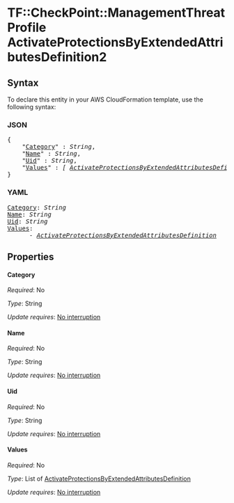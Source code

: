 # TF::CheckPoint::ManagementThreatProfile ActivateProtectionsByExtendedAttributesDefinition2

## Syntax

To declare this entity in your AWS CloudFormation template, use the following syntax:

### JSON

<pre>
{
    "<a href="#category" title="Category">Category</a>" : <i>String</i>,
    "<a href="#name" title="Name">Name</a>" : <i>String</i>,
    "<a href="#uid" title="Uid">Uid</a>" : <i>String</i>,
    "<a href="#values" title="Values">Values</a>" : <i>[ <a href="activateprotectionsbyextendedattributesdefinition.md">ActivateProtectionsByExtendedAttributesDefinition</a>, ... ]</i>
}
</pre>

### YAML

<pre>
<a href="#category" title="Category">Category</a>: <i>String</i>
<a href="#name" title="Name">Name</a>: <i>String</i>
<a href="#uid" title="Uid">Uid</a>: <i>String</i>
<a href="#values" title="Values">Values</a>: <i>
      - <a href="activateprotectionsbyextendedattributesdefinition.md">ActivateProtectionsByExtendedAttributesDefinition</a></i>
</pre>

## Properties

#### Category

_Required_: No

_Type_: String

_Update requires_: [No interruption](https://docs.aws.amazon.com/AWSCloudFormation/latest/UserGuide/using-cfn-updating-stacks-update-behaviors.html#update-no-interrupt)

#### Name

_Required_: No

_Type_: String

_Update requires_: [No interruption](https://docs.aws.amazon.com/AWSCloudFormation/latest/UserGuide/using-cfn-updating-stacks-update-behaviors.html#update-no-interrupt)

#### Uid

_Required_: No

_Type_: String

_Update requires_: [No interruption](https://docs.aws.amazon.com/AWSCloudFormation/latest/UserGuide/using-cfn-updating-stacks-update-behaviors.html#update-no-interrupt)

#### Values

_Required_: No

_Type_: List of <a href="activateprotectionsbyextendedattributesdefinition.md">ActivateProtectionsByExtendedAttributesDefinition</a>

_Update requires_: [No interruption](https://docs.aws.amazon.com/AWSCloudFormation/latest/UserGuide/using-cfn-updating-stacks-update-behaviors.html#update-no-interrupt)


